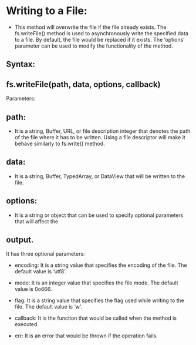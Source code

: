 # Writing to a File:

- This method will overwrite the file if the file already exists. The fs.writeFile() method is used to asynchronously write the specified data to a file. By default, the file would be replaced if it exists. The ‘options’ parameter can be used to modify the functionality of the method.

## Syntax:

## fs.writeFile(path, data, options, callback)

Parameters:

## path:

- It is a string, Buffer, URL, or file description integer that denotes the path of the file where it has to be written. Using a file descriptor will make it behave similarly to fs.write() method.

## data:

- It is a string, Buffer, TypedArray, or DataView that will be written to the file.

## options:

- It is a string or object that can be used to specify optional parameters that will affect the

## output.

It has three optional parameters:

- encoding: It is a string value that specifies the encoding of the file. The default value is ‘utf8’.
- mode: It is an integer value that specifies the file mode. The default value is 0o666.
- flag: It is a string value that specifies the flag used while writing to the file. The default value is ‘w’.

- callback: It is the function that would be called when the method is executed.
- err: It is an error that would be thrown if the operation fails.
